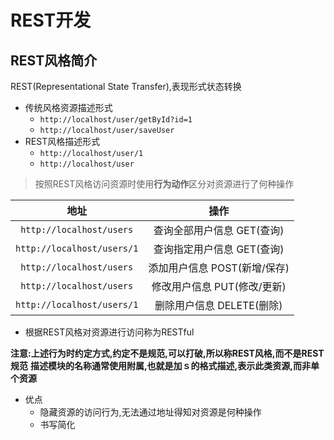 <!--
 * @Author: WangZhao wz1847584786@163.com
 * @Date: 2022-06-29 09:16:33
 * @LastEditors: WangZhao wz1847584786@163.com
 * @LastEditTime: 2022-06-29 09:34:40
 * @FilePath: \LeetCoded:\Document\学习笔记\REST开发.md
 * @Description: 
 * 
 * Copyright (c) 2022 by WangZhao wz1847584786@163.com, All Rights Reserved. 
-->
# REST开发

## REST风格简介

REST(Representational State Transfer),表现形式状态转换

- 传统风格资源描述形式
  - `http://localhost/user/getById?id=1`
  - `http://localhost/user/saveUser`
- REST风格描述形式
  - `http://localhost/user/1`
  - `http://localhost/user`

> 按照REST风格访问资源时使用**行为动作**区分对资源进行了何种操作

|地址|操作|
|:-:|:-:|
|`http://localhost/users`|查询全部用户信息 GET(查询)|
|`http://localhost/users/1`|查询指定用户信息 GET(查询)|
|`http://localhost/users`|添加用户信息 POST(新增/保存)|
|`http://localhost/users`|修改用户信息 PUT(修改/更新)|
|`http://localhost/users/1`|删除用户信息 DELETE(删除)|

- 根据REST风格对资源进行访问称为RESTful

**注意:上述行为时约定方式,约定不是规范,可以打破,所以称REST风格,而不是REST规范**
**描述模块的名称通常使用附属,也就是加ｓ的格式描述,表示此类资源,而非单个资源**

- 优点
  - 隐藏资源的访问行为,无法通过地址得知对资源是何种操作
  - 书写简化
